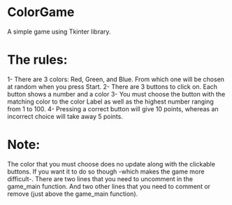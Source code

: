 # ColorGame
A simple game using Tkinter library.

# The rules:
1- There are 3 colors: Red, Green, and Blue. From which one will be chosen at random when you press Start.
2- There are 3 buttons to click on. Each button shows a number and a color 
3- You must choose the button with the matching color to the color Label as well as the highest number ranging from 1 to 100.
4- Pressing a correct button will give 10 points, whereas an incorrect choice will take away 5 points.

# Note:
The color that you must choose does no update along with the clickable buttons.
If you want it to do so though -which makes the game more difficult-. There are two lines that you need to uncomment in the game_main function.
And two other lines that you need to comment or remove (just above the game_main function).
